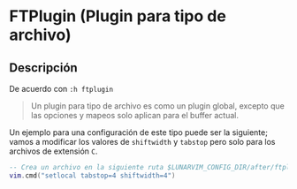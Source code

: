 # FTPlugin (Plugin para tipo de archivo)

## Descripción

De acuerdo con `:h ftplugin`

> Un plugin para tipo de archivo es como un plugin global, excepto que las opciones y mapeos
> solo aplican para el buffer actual.

Un ejemplo para una configuración de este tipo puede ser la siguiente; vamos a
modificar los valores de `shiftwidth` y `tabstop` pero solo para los archivos de extensión `C`.

```lua
-- Crea un archivo en la siguiente ruta $LUNARVIM_CONFIG_DIR/after/ftplugin/c.lua
vim.cmd("setlocal tabstop=4 shiftwidth=4")
```
